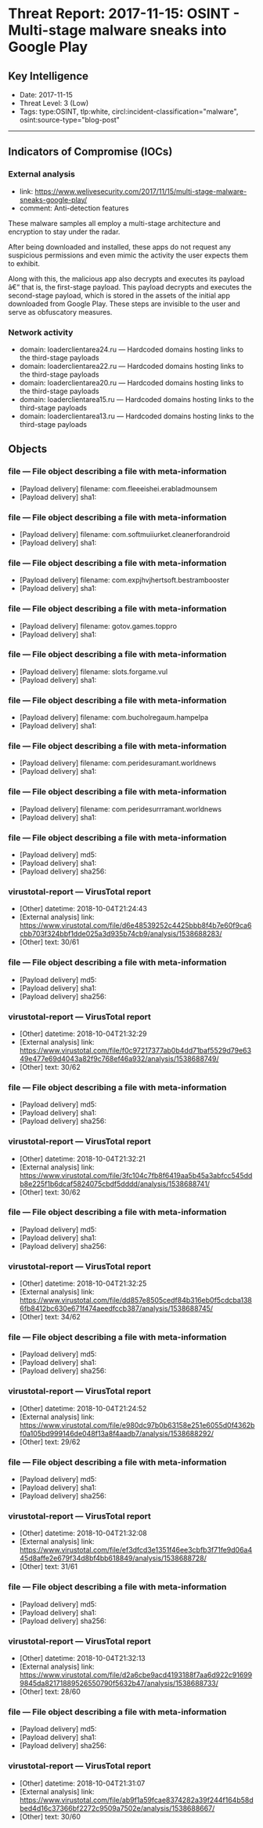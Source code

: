 # Threat Report: 2017-11-15: OSINT - Multi-stage malware sneaks into Google Play


## Key Intelligence
* Date: 2017-11-15
* Threat Level: 3 (Low)
* Tags: type:OSINT, tlp:white, circl:incident-classification="malware", osint:source-type="blog-post"

---

## Indicators of Compromise (IOCs)
### External analysis
* link: https://www.welivesecurity.com/2017/11/15/multi-stage-malware-sneaks-google-play/
* comment: Anti-detection features

These malware samples all employ a multi-stage architecture and encryption to stay under the radar.

After being downloaded and installed, these apps do not request any suspicious permissions and even mimic the activity the user expects them to exhibit.

Along with this, the malicious app also decrypts and executes its payload â€“ that is, the first-stage payload. This payload decrypts and executes the second-stage payload, which is stored in the assets of the initial app downloaded from Google Play. These steps are invisible to the user and serve as obfuscatory measures.

### Network activity
* domain: loaderclientarea24.ru — Hardcoded domains hosting links to the third-stage payloads
* domain: loaderclientarea22.ru — Hardcoded domains hosting links to the third-stage payloads
* domain: loaderclientarea20.ru — Hardcoded domains hosting links to the third-stage payloads
* domain: loaderclientarea15.ru — Hardcoded domains hosting links to the third-stage payloads
* domain: loaderclientarea13.ru — Hardcoded domains hosting links to the third-stage payloads

## Objects
### file — File object describing a file with meta-information
* [Payload delivery] filename: com.fleeeishei.erabladmounsem
* [Payload delivery] sha1: <sha1>

### file — File object describing a file with meta-information
* [Payload delivery] filename: com.softmuiiurket.cleanerforandroid
* [Payload delivery] sha1: <sha1>

### file — File object describing a file with meta-information
* [Payload delivery] filename: com.expjhvjhertsoft.bestrambooster
* [Payload delivery] sha1: <sha1>

### file — File object describing a file with meta-information
* [Payload delivery] filename: gotov.games.toppro
* [Payload delivery] sha1: <sha1>

### file — File object describing a file with meta-information
* [Payload delivery] filename: slots.forgame.vul
* [Payload delivery] sha1: <sha1>

### file — File object describing a file with meta-information
* [Payload delivery] filename: com.bucholregaum.hampelpa
* [Payload delivery] sha1: <sha1>

### file — File object describing a file with meta-information
* [Payload delivery] filename: com.peridesuramant.worldnews
* [Payload delivery] sha1: <sha1>

### file — File object describing a file with meta-information
* [Payload delivery] filename: com.peridesurrramant.worldnews
* [Payload delivery] sha1: <sha1>

### file — File object describing a file with meta-information
* [Payload delivery] md5: <md5>
* [Payload delivery] sha1: <sha1>
* [Payload delivery] sha256: <sha256>

### virustotal-report — VirusTotal report
* [Other] datetime: 2018-10-04T21:24:43
* [External analysis] link: https://www.virustotal.com/file/d6e48539252c4425bbb8f4b7e60f9ca6cbb703f324bbf1dde025a3d935b74cb9/analysis/1538688283/
* [Other] text: 30/61

### file — File object describing a file with meta-information
* [Payload delivery] md5: <md5>
* [Payload delivery] sha1: <sha1>
* [Payload delivery] sha256: <sha256>

### virustotal-report — VirusTotal report
* [Other] datetime: 2018-10-04T21:32:29
* [External analysis] link: https://www.virustotal.com/file/f0c97217377ab0b4dd71baf5529d79e6349e477e69d4043a82f9c768ef46a932/analysis/1538688749/
* [Other] text: 30/62

### file — File object describing a file with meta-information
* [Payload delivery] md5: <md5>
* [Payload delivery] sha1: <sha1>
* [Payload delivery] sha256: <sha256>

### virustotal-report — VirusTotal report
* [Other] datetime: 2018-10-04T21:32:21
* [External analysis] link: https://www.virustotal.com/file/3fc104c7fb8f6419aa5b45a3abfcc545ddb8e225f1b6dcaf5824075cbdf5dddd/analysis/1538688741/
* [Other] text: 30/62

### file — File object describing a file with meta-information
* [Payload delivery] md5: <md5>
* [Payload delivery] sha1: <sha1>
* [Payload delivery] sha256: <sha256>

### virustotal-report — VirusTotal report
* [Other] datetime: 2018-10-04T21:32:25
* [External analysis] link: https://www.virustotal.com/file/dd857e8505cedf84b316eb0f5cdcba1386fb8412bc630e671f474aeedfccb387/analysis/1538688745/
* [Other] text: 34/62

### file — File object describing a file with meta-information
* [Payload delivery] md5: <md5>
* [Payload delivery] sha1: <sha1>
* [Payload delivery] sha256: <sha256>

### virustotal-report — VirusTotal report
* [Other] datetime: 2018-10-04T21:24:52
* [External analysis] link: https://www.virustotal.com/file/e980dc97b0b63158e251e6055d0f4362bf0a105bd999146de048f13a8f4aadb7/analysis/1538688292/
* [Other] text: 29/62

### file — File object describing a file with meta-information
* [Payload delivery] md5: <md5>
* [Payload delivery] sha1: <sha1>
* [Payload delivery] sha256: <sha256>

### virustotal-report — VirusTotal report
* [Other] datetime: 2018-10-04T21:32:08
* [External analysis] link: https://www.virustotal.com/file/ef3dfcd3e1351f46ee3cbfb3f71fe9d06a445d8affe2e679f34d8bf4bb618849/analysis/1538688728/
* [Other] text: 31/61

### file — File object describing a file with meta-information
* [Payload delivery] md5: <md5>
* [Payload delivery] sha1: <sha1>
* [Payload delivery] sha256: <sha256>

### virustotal-report — VirusTotal report
* [Other] datetime: 2018-10-04T21:32:13
* [External analysis] link: https://www.virustotal.com/file/d2a6cbe9acd4193188f7aa6d922c916999845da82171889526550790f5632b47/analysis/1538688733/
* [Other] text: 28/60

### file — File object describing a file with meta-information
* [Payload delivery] md5: <md5>
* [Payload delivery] sha1: <sha1>
* [Payload delivery] sha256: <sha256>

### virustotal-report — VirusTotal report
* [Other] datetime: 2018-10-04T21:31:07
* [External analysis] link: https://www.virustotal.com/file/ab9f1a59fcae8374282a39f244f164b58dbed4d16c37366bf2272c9509a7502e/analysis/1538688667/
* [Other] text: 30/60
